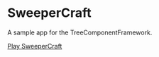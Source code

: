 SweeperCraft
============

A sample app for the TreeComponentFramework.

[Play SweeperCraft](https://treenotation.org/treeComponentFramework/sweepercraft/)
